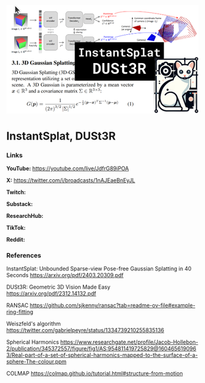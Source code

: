 ![thumbnail](thumbnail.png)

# InstantSplat, DUSt3R

### Links

**YouTube:** https://youtube.com/live/JdfrG89iPOA

**X:** https://twitter.com/i/broadcasts/1nAJEaeBnEyJL

**Twitch:**

**Substack:**

**ResearchHub:**

**TikTok:**

**Reddit:**

### References

InstantSplat: Unbounded Sparse-view Pose-free Gaussian Splatting in 40 Seconds
https://arxiv.org/pdf/2403.20309.pdf

DUSt3R: Geometric 3D Vision Made Easy
https://arxiv.org/pdf/2312.14132.pdf

RANSAC
https://github.com/sjkenny/ransac?tab=readme-ov-file#example-ring-fitting

Weiszfeld's algorithm
https://twitter.com/gabrielpeyre/status/1334739210255835136

Spherical Harmonics
https://www.researchgate.net/profile/Jacob-Hollebon-2/publication/345372557/figure/fig1/AS:954811419725829@1604656190963/Real-part-of-a-set-of-spherical-harmonics-mapped-to-the-surface-of-a-sphere-The-colour.ppm

COLMAP
https://colmap.github.io/tutorial.html#structure-from-motion
